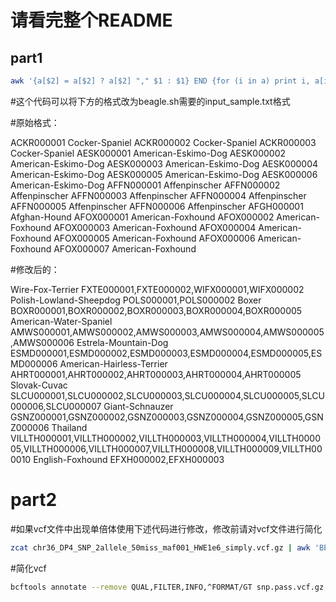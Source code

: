 # 请看完整个README
##  part1
```bash
awk '{a[$2] = a[$2] ? a[$2] "," $1 : $1} END {for (i in a) print i, a[i]}' cattle_metadata.txt > cattle_metadata2.txt
```

#这个代码可以将下方的格式改为beagle.sh需要的input_sample.txt格式

#原始格式：

ACKR000001      Cocker-Spaniel
ACKR000002      Cocker-Spaniel
ACKR000003      Cocker-Spaniel
AESK000001      American-Eskimo-Dog
AESK000002      American-Eskimo-Dog
AESK000003      American-Eskimo-Dog
AESK000004      American-Eskimo-Dog
AESK000005      American-Eskimo-Dog
AESK000006      American-Eskimo-Dog
AFFN000001      Affenpinscher
AFFN000002      Affenpinscher
AFFN000003      Affenpinscher
AFFN000004      Affenpinscher
AFFN000005      Affenpinscher
AFFN000006      Affenpinscher
AFGH000001      Afghan-Hound
AFOX000001      American-Foxhound
AFOX000002      American-Foxhound
AFOX000003      American-Foxhound
AFOX000004      American-Foxhound
AFOX000005      American-Foxhound
AFOX000006      American-Foxhound
AFOX000007      American-Foxhound

#修改后的：

Wire-Fox-Terrier FXTE000001,FXTE000002,WIFX000001,WIFX000002
Polish-Lowland-Sheepdog POLS000001,POLS000002
Boxer BOXR000001,BOXR000002,BOXR000003,BOXR000004,BOXR000005
American-Water-Spaniel AMWS000001,AMWS000002,AMWS000003,AMWS000004,AMWS000005,AMWS000006
Estrela-Mountain-Dog ESMD000001,ESMD000002,ESMD000003,ESMD000004,ESMD000005,ESMD000006
American-Hairless-Terrier AHRT000001,AHRT000002,AHRT000003,AHRT000004,AHRT000005
Slovak-Cuvac SLCU000001,SLCU000002,SLCU000003,SLCU000004,SLCU000005,SLCU000006,SLCU000007
Giant-Schnauzer GSNZ000001,GSNZ000002,GSNZ000003,GSNZ000004,GSNZ000005,GSNZ000006
Thailand VILLTH000001,VILLTH000002,VILLTH000003,VILLTH000004,VILLTH000005,VILLTH000006,VILLTH000007,VILLTH000008,VILLTH000009,VILLTH000010
English-Foxhound EFXH000002,EFXH000003

#  part2
#如果vcf文件中出现单倍体使用下述代码进行修改，修改前请对vcf文件进行简化

``` bash
zcat chr36_DP4_SNP_2allele_50miss_maf001_HWE1e6_simply.vcf.gz | awk 'BEGIN {FS=OFS="\t"} {for (i=10; i<=NF; i++) if ($i == ".") $i = "./."; print}' | bgzip -c > test.useimputation.vcf.gz

```

#简化vcf
```bash
bcftools annotate --remove QUAL,FILTER,INFO,^FORMAT/GT snp.pass.vcf.gz -Oz -o snp.simply.vcf.gz
```
